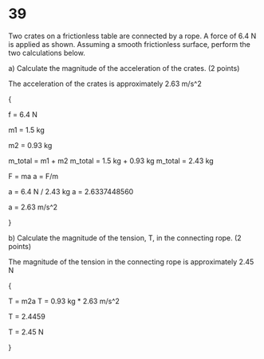 # 39

Two crates on a frictionless table are connected by a rope. A force of 6.4 N is applied as shown. Assuming a smooth frictionless surface, perform the two calculations below.

 

a) Calculate the magnitude of the acceleration of the crates. (2 points)

The acceleration of the crates is approximately 2.63 m/s^2

{

f = 6.4 N

m1 = 1.5 kg

m2 = 0.93 kg

m_total = m1 + m2
m_total = 1.5 kg + 0.93 kg
m_total = 2.43 kg

F = ma
a = F/m

a = 6.4 N / 2.43 kg
a = 2.6337448560

a = 2.63 m/s^2

}

b) Calculate the magnitude of the tension, T, in the connecting rope. (2 points)

The magnitude of the tension in the connecting rope is approximately 2.45 N

{

T = m2a
T = 0.93 kg * 2.63 m/s^2

T = 2.4459

T = 2.45 N

}

